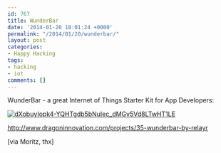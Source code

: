 ```yaml
---
id: 767
title: WunderBar
date: '2014-01-20 18:01:24 +0000'
permalink: "/2014/01/20/wunderbar/"
layout: post
categories:
- Happy Hacking
tags:
- hacking
- iot
comments: []
---
```

WunderBar - a great&nbsp;Internet of Things Starter Kit for App Developers:

[![dXobuyIopk4-YQHTgdb5bNuIec_dMGv5Vd8LTwHT1LE](http://www.rngtng.com/files/2014/01/dXobuyIopk4-YQHTgdb5bNuIec_dMGv5Vd8LTwHT1LE.png)](http://www.rngtng.com/files/2014/01/dXobuyIopk4-YQHTgdb5bNuIec_dMGv5Vd8LTwHT1LE.png)

<http://www.dragoninnovation.com/projects/35-wunderbar-by-relayr>

[via Moritz, thx]